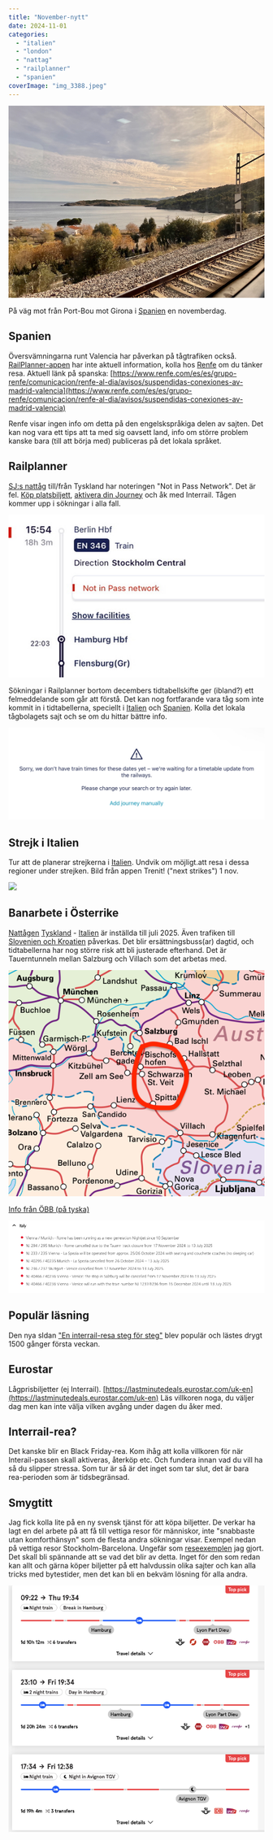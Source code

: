 ```yaml
---
title: "November-nytt"
date: 2024-11-01
categories: 
  - "italien"
  - "london"
  - "nattag"
  - "railplanner"
  - "spanien"
coverImage: "img_3388.jpeg"
---
```


 

![](images/november-nytt_2.jpeg?w=750)

<figcaption>

På väg mot från Port-Bou mot Girona i [Spanien](https://www.trainfo.eu/spanien/) en novemberdag.

</figcaption>

 

## Spanien

Översvämningarna runt Valencia har påverkan på tågtrafiken också. [RailPlanner-appen](https://www.trainfo.eu/railplanner-appen/) har inte aktuell information, kolla hos [Renfe](https://www.renfe.com/es/es) om du tänker resa. Aktuell länk på spanska: [https://www.renfe.com/es/es/grupo-renfe/comunicacion/renfe-al-dia/avisos/suspendidas-conexiones-av-madrid-valencia](https://www.renfe.com/es/es/grupo-renfe/comunicacion/renfe-al-dia/avisos/suspendidas-conexiones-av-madrid-valencia)

Renfe visar ingen info om detta på den engelskspråkiga delen av sajten. Det kan nog vara ett tips att ta med sig oavsett land, info om större problem kanske bara (till att börja med) publiceras på det lokala språket.

## Railplanner

[SJ:s nattåg](https://www.trainfo.eu/sverige/) till/från Tyskland har noteringen "Not in Pass Network". Det är fel. [Köp platsbiljett](https://www.trainfo.eu/sverige/), [aktivera din Journey](https://www.trainfo.eu/en-interrail-resa-steg-for-steg/) och åk med Interrail. Tågen kommer upp i sökningar i alla fall.

![](images/november-nytt_6.jpeg?w=566)

Sökningar i Railplanner bortom decembers tidtabellskifte ger (ibland?) ett felmeddelande som går att förstå. Det kan nog fortfarande vara tåg som inte kommit in i tidtabellerna, speciellt i [Italien](https://www.trainfo.eu/italien/) och [Spanien](https://www.trainfo.eu/spanien/). Kolla det lokala tågbolagets sajt och se om du hittar bättre info.

![](images/november-nytt_3.jpeg?w=1024)

## Strejk i Italien

Tur att de planerar strejkerna i [Italien](https://www.trainfo.eu/italien/). Undvik om möjligt.att resa i dessa regioner under strejken. Bild från appen Trenit! ("next strikes") 1 nov.

![](images/ddeceda2-0e05-463b-821b-7721d159bea4_4_5005_c.jpeg?w=534)

## Banarbete i Österrike

[Nattågen](https://www.trainfo.eu/nattag/) [Tyskland](https://www.trainfo.eu/tyskland/) - [Italien](https://www.trainfo.eu/italien/) är inställda till juli 2025. Även trafiken till [Slovenien och Kroatien](https://www.trainfo.eu/kroatien/) påverkas. Det blir ersättningsbuss(ar) dagtid, och tidtabellerna har nog större risk att bli justerade efterhand. Det är Tauerntunneln mellan Salzburg och Villach som det arbetas med.

![](images/november-nytt_5.png?w=546)

[Info från ÖBB (på tyska)](https://www.oebb.at/de/fahrplan/baustelleninformation/tauernsperre-schwarzach-mallnitzobervellach)

![](images/november-nytt_4.png?w=1000)

## Populär läsning

Den nya sIdan ["En interrail-resa steg för steg"](https://www.trainfo.eu/en-interrail-resa-steg-for-steg/) blev populär och lästes drygt 1500 gånger första veckan.

## Eurostar

Lågprisbiljetter (ej Interrail). [https://lastminutedeals.eurostar.com/uk-en](https://lastminutedeals.eurostar.com/uk-en) Läs villkoren noga, du väljer dag men kan inte välja vilken avgång under dagen du åker med.

## Interrail-rea?

Det kanske blir en Black Friday-rea. Kom ihåg att kolla villkoren för när Interail-passen skall aktiveras, återköp etc. Och fundera innan vad du vill ha så du slipper stressa. Som tur är så är det inget som tar slut, det är bara rea-perioden som är tidsbegränsad.

## Smygtitt

Jag fick kolla lite på en ny svensk tjänst för att köpa biljetter. De verkar ha lagt en del arbete på att få till vettiga resor för människor, inte "snabbaste utan komforthänsyn" som de flesta andra sökningar visar. Exempel nedan på vettiga resor Stockholm-Barcelona. Ungefär som [reseexemplen](https://www.trainfo.eu/exempel-resor/) jag gjort. Det skall bli spännande att se vad det blir av detta. Inget för den som redan kan allt och gärna köper biljetter på ett halvdussin olika sajter och kan alla tricks med bytestider, men det kan bli en bekväm lösning för alla andra.

![](images/november-nytt_7.png?w=716)
